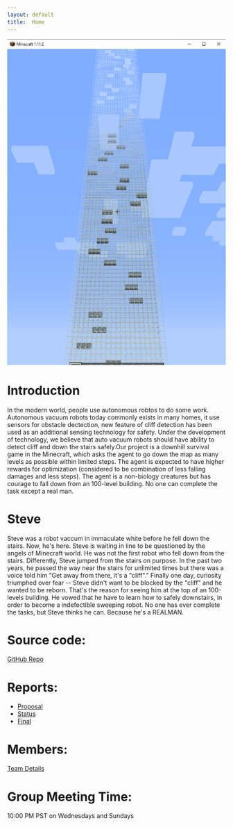 ```yaml
---
layout: default
title:  Home
---
```

<div style="text-align:center;">
<img src="./img/mapOverview.png"  />
</div>

# Introduction 
In the modern world, people use autonomous robtos to do some work. Autonomous vacuum robots today commonly exists in many homes, it use sensors for obstacle dectection, new feature of cliff detection has been used as an additional sensing technology for safety. Under the development of technology, we believe that auto vacuum robots should have ability to detect cliff and down the stairs safely.Our project is a downhill survival game in the Minecraft, which asks the agent to go down the map as many levels as possible within limited steps. The agent is expected to have higher rewards for optimization (considered to be combination of less falling damages and less steps). The agent is a non-biology creatures but has courage to fall down from an 100-level building. No one can complete the task except a real man. 

# Steve
Steve was a robot vaccum in immaculate white before he fell down the stairs. 
Now, he's here. Steve is waiting in line to be questioned by the angels of Minecraft world. 
He was not the first robot who fell down from the stairs. Differently, Steve jumped from the stairs on purpose. In the past two years, he passed the way near the stairs for unlimited times but there was a voice told him "Get away from there, it's a "cliff"." Finally one day, curiosity triumphed over fear -- Steve didn't want to be blocked by the "cliff" and he wanted to be reborn. That's the reason for seeing him at the top of an 100-levels building. He vowed that he have to learn how to safely downstairs, in order to become a indefectible sweeping robot. 
No one has ever complete the tasks, but Steve thinks he can. Because he's a REALMAN.

# Source code: 
[GitHub Repo](https://github.com/JackZhaoYK/REALMAN)


# Reports:
- [Proposal](proposal.md)
- [Status](status.md)
- [Final](final.md)

# Members:
[Team Details](team.md)

# Group Meeting Time:
10:00 PM PST on Wednesdays and Sundays

